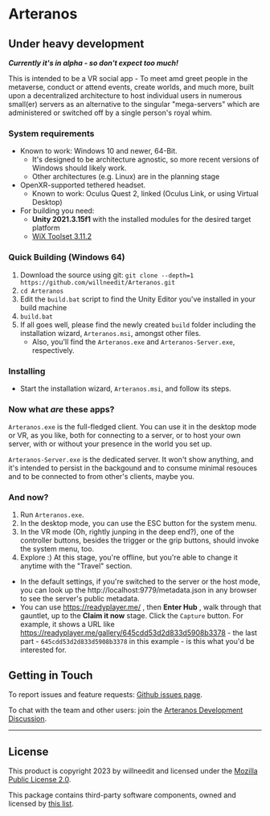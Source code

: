 # Arteranos

## Under heavy development
__*Currently it's in alpha - so don't expect too much!*__

This is intended to be a VR social app - To meet amd greet people in the metaverse, conduct or attend events, create worlds, and much more, built upon a decentralized architecture to host individual users in numerous small(er) servers as an alternative to the singular "mega-servers" which are administered or switched off by a single person's royal whim.

### System requirements

- Known to work: Windows 10 and newer, 64-Bit.
  - It's designed to be architecture agnostic, so more recent versions of Windows should likely work.
  - Other architectures (e.g. Linux) are in the planning stage
- OpenXR-supported tethered headset.
  - Known to work: Oculus Quest 2, linked (Oculus Link, or using Virtual Desktop)
- For building you need:
  - **Unity 2021.3.15f1** with the installed modules for the desired target platform
  - [WiX Toolset 3.11.2](https://github.com/wixtoolset/wix3/releases/tag/wix3112rtm)

### Quick Building (Windows 64)
 1. Download the source using git: `git clone --depth=1 https://github.com/willneedit/Arteranos.git`
 2. `cd Arteranos`
 3. Edit the `build.bat` script to find the Unity Editor you've installed in your build machine
 4. `build.bat`
 5. If all goes well, please find the newly created `build` folder including the installation wizard, `Arteranos.msi`, amongst other files.
    - Also, you'll find the `Arteranos.exe` and `Arteranos-Server.exe`, respectively.

### Installing
 - Start the installation wizard, `Arteranos.msi`, and follow its steps.

### Now what _are_ these apps?
`Arteranos.exe` is the full-fledged client. You can use it in the desktop mode or VR, as you like, both for connecting to a server, or to host your own server, with or without your presence in the world you set up.

`Arteranos-Server.exe` is the dedicated server. It won't show anything, and it's intended to persist in the backgound and to consume minimal resouces and to be connected to from other's clients, maybe you.

### And now?
1. Run `Arteranos.exe`.
2. In the desktop mode, you can use the ESC button for the system menu.
3. In the VR mode (Oh, rightly junping in the deep end?), one of the controller buttons, besides the trigger or the grip buttons, should invoke the system menu, too.
4. Explore :) At this stage, you're offline, but you're able to change it anytime with the "Travel" section.

- In the default settings, if you're switched to the server or the host mode, you can look up the http://localhost:9779/metadata.json in any browser to see the server's public metadata.
- You can use https://readyplayer.me/ , then **Enter Hub** , walk through that gauntlet, up to the **Claim it now** stage. Click the `Capture` button. For example, it shows a URL like https://readyplayer.me/gallery/645cdd53d2d833d5908b3378 - the last part - `645cdd53d2d833d5908b3378` in this example - is this what you'd be interested for.

## Getting in Touch
To report issues and feature requests: [Github issues page](https://github.com/willneedit/Arteranos/issues).

To chat with the team and other users: join the [Arteranos Development Discussion](https://discord.gg/jHYFFd78B9).

---
## License

This product is copyright 2023 by willneedit and licensed under the [Mozilla Public License 2.0](LICENSE.md).

This package contains third-party software components, owned and licensed by [this list](Third%20Party%20Notices.md).
